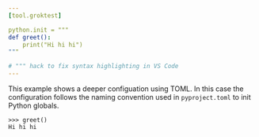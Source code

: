 ```yaml
---
[tool.groktest]

python.init = """
def greet():
    print("Hi hi hi")
"""

# """ hack to fix syntax highlighting in VS Code
---
```


This example shows a deeper configuation using TOML. In this case the
configuration follows the naming convention used in `pyproject.toml` to
init Python globals.

    >>> greet()
    Hi hi hi
